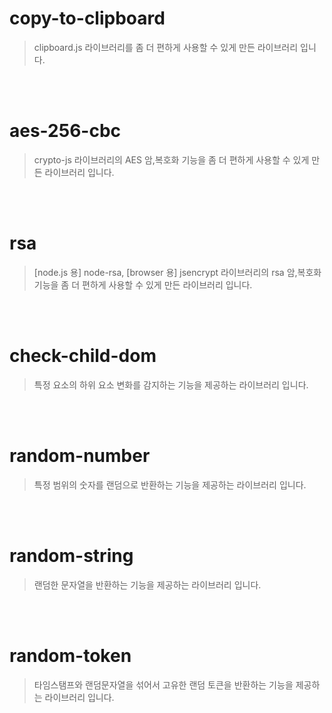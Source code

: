# copy-to-clipboard
> clipboard.js 라이브러리를 좀 더 편하게 사용할 수 있게 만든 라이브러리 입니다.

<br />
<br />

# aes-256-cbc
> crypto-js 라이브러리의 AES 암,복호화 기능을 좀 더 편하게 사용할 수 있게 만든 라이브러리 입니다.

<br />
<br />

# rsa
> [node.js 용] node-rsa, [browser 용] jsencrypt 라이브러리의 rsa 암,복호화 기능을 좀 더 편하게 사용할 수 있게 만든 라이브러리 입니다.

<br />
<br />

# check-child-dom
> 특정 요소의 하위 요소 변화를 감지하는 기능을 제공하는 라이브러리 입니다.

<br />
<br />

# random-number
> 특정 범위의 숫자를 랜덤으로 반환하는 기능을 제공하는 라이브러리 입니다.

<br />
<br />

# random-string
> 랜덤한 문자열을 반환하는 기능을 제공하는 라이브러리 입니다.

<br />
<br />

# random-token
> 타임스탬프와 랜덤문자열을 섞어서 고유한 랜덤 토큰을 반환하는 기능을 제공하는 라이브러리 입니다.



